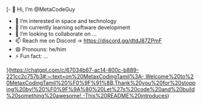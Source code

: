 [- 👋 Hi, I’m @MetaCodeGuy
- 👀 I’m interested in space and technology
- 🌱 I’m currently learning software development
- 💞️ I’m looking to collaborate on ...
- 📫 Reach me on Discord -> https://discord.gg/dtdJ87ZPmF
- 😄 Pronouns: he/him
- ⚡ Fun fact: ...

<!---
MetaCodeGuy/MetaCodeGuy is a ✨ special ✨ repository because its `README.md` (this file) appears on your GitHub profile.
You can click the Preview link to take a look at your changes.
--->
](https://chatgpt.com/c/67034b67-ac14-800c-b889-221cc2c757b3#:~:text=on%20MetaxCodingTamil%3A-,Welcome%20to%20MetaxCodingTamil%20%F0%9F%91%8B,Thank%20you%20for%20stopping%20by!%20%F0%9F%9A%80%20Let%27s%20code%20and%20build%20something%20awesome!,-This%20README%20introduces)
